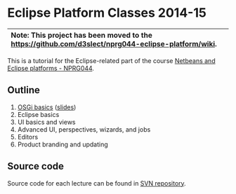 # Eclipse Platform Classes 2014-15 #

| **Note: This project has been moved to the https://github.com/d3slect/nprg044-eclipse-platform/wiki.** |
|:-------------------------------------------------------------------------------------------------------|


This is a tutorial for the Eclipse-related part of the course [Netbeans and Eclipse platforms - NPRG044](http://is.cuni.cz/studium/eng/predmety/index.php?do=predmet&kod=NPRG044).

## Outline ##

  1. [OSGi basics](Tutorial01OSGiBasics.md) ([slides](http://svn.codespot.com/a/eclipselabs.org/nprg044-eclipse-platform/slides/2014-15/01-osgi/01-osgi.pdf))
  1. Eclipse basics
  1. UI basics and views
  1. Advanced UI, perspectives, wizards, and jobs
  1. Editors
  1. Product branding and updating

## Source code ##
Source code for each lecture can be found in [SVN repository](http://code.google.com/a/eclipselabs.org/p/nprg044-eclipse-platform/source/browse/trunk/2014-15).
